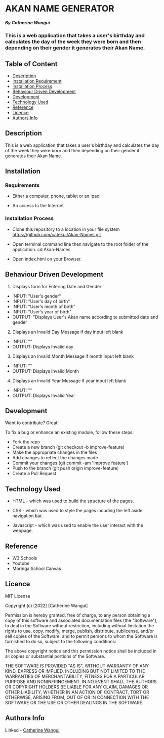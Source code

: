 # AKAN NAME GENERATOR

##### By Catherine Wangui
### This is a web application that takes a user's birthday and calculates the day of the week they were born and then depending on their gender it generates their Akan Name.

## Table of Content

+ [Description](#description)
+ [Installation Requirement](#Installation)
+ [Installation Process](#Installation-Process)
+ [Behaviour Driven Development](#Behavior-Driven-Development)
+ [Development](#Development)
+ [Technology Used](#technology-used)
+ [Reference](#reference)
+ [Licence](#licence)
+ [Authors Info](#author-Info)

## Description
<p>This is a web application that takes a user's birthday and calculates the day of the week they were born and then depending on their gender it generates their Akan Name.</p>

## Installation

### Requirements

* Either a computer, phone, tablet or an Ipad

* An access to the Internet

### Installation Process

* Clone this repository to a location in your file system https://github.com/catekui/Akan-Names.git

* Open terminal command line then navigate to the root folder of the application. cd Akan-Names.

* Open index.html on your Browser.

## Behaviour Driven Development
1. Displays form for Entering Date and Gender
* INPUT: "User's gender"
* INPUT: "User's day of birth"
* INPUT: "User's month of birth"
* INPUT: "User's year of birth" 
* OUTPUT: "Displays User's Akan name according to submitted date and gender

2. Displays an Invalid Day Message if day input left blank
* INPUT: ""
* OUTPUT: Displays Invalid day

3. Displays an Invalid Month Message if month input left blank
* INPUT: ""
* OUTPUT: Displays Invalid Month

4.  Displays an Invalid Year Message if year input left blank
* INPUT: ""
* OUTPUT: Displays Invalid Year
## Development
Want to contribute? Great!

To fix a bug or enhance an existing module, follow these steps:

* Fork the repo
* Create a new branch (git checkout -b improve-feature)
* Make the appropriate changes in the files
* Add changes to reflect the changes made
* Commit your changes (git commit -am 'Improve feature')
* Push to the branch (git push origin improve-feature)
* Create a Pull Request

## Technology Used
* HTML - which was used to build the structure of the pages.

* CSS - which was used to style the pages incuding the left aside navigation bar.

* Javascript - which was used to enable the user interact with the webpage.

## Reference
* W3 Schools
* Youtube
* Moringa School Canvas


## Licence

MIT License

Copyright (c) [2022] [Catherine Wangui]

Permission is hereby granted, free of charge, to any person obtaining a copy
of this software and associated documentation files (the "Software"), to deal
in the Software without restriction, including without limitation the rights
to use, copy, modify, merge, publish, distribute, sublicense, and/or sell
copies of the Software, and to permit persons to whom the Software is
furnished to do so, subject to the following conditions:

The above copyright notice and this permission notice shall be included in all
copies or substantial portions of the Software.

THE SOFTWARE IS PROVIDED "AS IS", WITHOUT WARRANTY OF ANY KIND, EXPRESS OR
IMPLIED, INCLUDING BUT NOT LIMITED TO THE WARRANTIES OF MERCHANTABILITY,
FITNESS FOR A PARTICULAR PURPOSE AND NONINFRINGEMENT. IN NO EVENT SHALL THE
AUTHORS OR COPYRIGHT HOLDERS BE LIABLE FOR ANY CLAIM, DAMAGES OR OTHER
LIABILITY, WHETHER IN AN ACTION OF CONTRACT, TORT OR OTHERWISE, ARISING FROM,
OUT OF OR IN CONNECTION WITH THE SOFTWARE OR THE USE OR OTHER DEALINGS IN THE
SOFTWARE.


## Authors Info

Linked - [Catherine Wangui](https://www.linkedin.com/in/catherine-wangui-721789176/)
